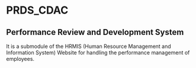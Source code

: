 # PRDS_CDAC

## Performance Review and Development System

It is a submodule of the HRMIS (Human Resource Management and Information System) Website for handling the performance management of employees.
